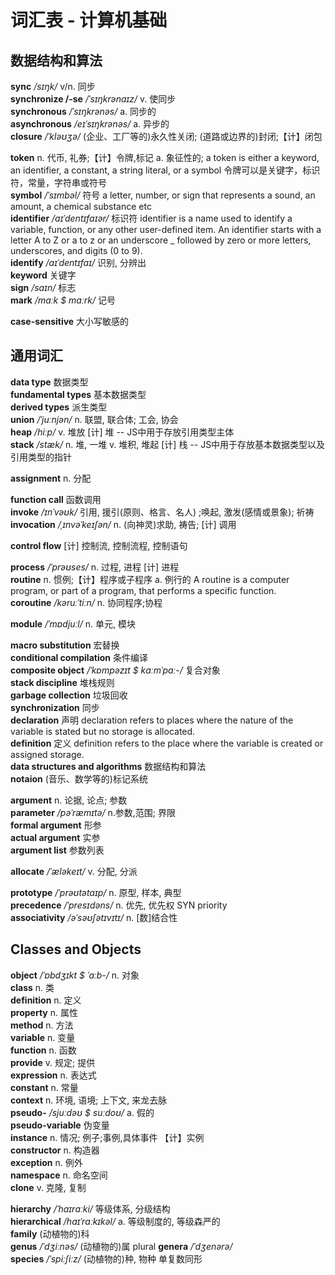 # 词汇表 - 计算机基础


## 数据结构和算法


__sync__  _/sɪŋk/_  v/n. 同步  
__synchronize /-se__  _/ˈsɪŋkrənaɪz/_  v. 使同步  
__synchronous__  _/ˈsɪŋkrənəs/_  a. 同步的  
__asynchronous__  _/eɪˈsɪŋkrənəs/_  a. 异步的  
__closure__  _/ˈkləʊʒə/_   (企业、工厂等的)永久性关闭; (道路或边界的)封闭;【计】闭包  



__token__  n. 代币, 礼券;【计】令牌,标记 a. 象征性的;  <span>a token is either a keyword, an identifier, a constant, a string literal, or a symbol 令牌可以是关键字，标识符，常量，字符串或符号</span>  
__symbol__  _/ˈsɪmbəl/_  符号  <span>a letter, number, or sign that represents a sound, an amount, a chemical substance etc</span>  
__identifier__  _/aɪˈdentɪfaɪər/_ 标识符  <span>identifier is a name used to identify a variable, function, or any other user-defined item. An identifier starts with a letter A to Z or a to z or an underscore _ followed by zero or more letters, underscores, and digits (0 to 9).</span>  
__identify__  _/aɪˈdentɪfaɪ/_  识别, 分辨出  
__keyword__  关键字  
__sign__  _/saɪn/_  标志  
__mark__  _/mɑːk $ mɑːrk/_  记号  

__case-sensitive__  大小写敏感的  


## 通用词汇


__data type__  数据类型  
__fundamental types__  基本数据类型  
__derived types__  派生类型  
__union__  _/ˈjuːnjən/_  n. 联盟, 联合体; 工会, 协会  
__heap__  _/hiːp/_  v. 堆放 [计] 堆  -- JS中用于存放引用类型主体  
__stack__  _/stæk/_  n. 堆, 一堆 v. 堆积, 堆起 [计] 栈  -- JS中用于存放基本数据类型以及引用类型的指针  

__assignment__  n. 分配  

__function call__  函数调用  
__invoke__  _/ɪnˈvəʊk/_  引用, 援引(原则、格言、名人) ;唤起, 激发(感情或景象); 祈祷  
__invocation__  _/ˌɪnvəˈkeɪʃən/_  n. (向神灵)求助, 祷告; [计] 调用  

__control flow__  [计] 控制流, 控制流程, 控制语句  

__process__  _/ˈprəʊses/_  n. 过程, 进程 [计] 进程  
__routine__  n. 惯例;【计】程序或子程序 a. 例行的  <span>A routine is a computer program, or part of a program, that performs a specific function.</span>  
__coroutine__  _/kəruːˈtiːn/_  n. 协同程序;协程  

__module__  _/ˈmɒdjuːl/_  n. 单元, 模块  


__macro substitution__  宏替换  
__conditional compilation__  条件编译  
__composite object__  _/ˈkɒmpəzɪt $ kɑːmˈpɑː-/_  复合对象  
__stack discipline__ 堆栈规则  
__garbage collection__  垃圾回收  
__synchronization__ 同步  
__declaration__ 声明  <span>declaration refers to places where the nature of the variable is stated but no storage is allocated.</span>  
__definition__ 定义  <span>definition refers to the place where the variable is created or assigned storage.</span>  
__data structures and algorithms__  数据结构和算法  
__notaion__ (音乐、数学等的)标记系统  

__argument__  n. 论据, 论点; 参数  
__parameter__  _/pəˈræmɪtə/_  n.参数,范围; 界限  
__formal argument__  形参  
__actual argument__  实参  
__argument list__  参数列表  

__allocate__  _/ˈæləkeɪt/_  v. 分配, 分派  


__prototype__  _/ˈprəʊtətaɪp/_  n. 原型, 样本, 典型  
__precedence__  _/ˈpresɪdəns/_  n. 优先, 优先权 SYN priority  
__associativity__  _/əˈsəʊʃətɪvɪtɪ/_  n. [数]结合性  


## Classes and Objects

__object__  _/ˈɒbdʒɪkt $ ˈɑːb-/_  n. 对象  
__class__  n. 类  
__definition__  n. 定义  
__property__  n. 属性  
__method__  n. 方法  
__variable__  n. 变量  
__function__  n. 函数  
__provide__  v. 规定; 提供  
__expression__  n. 表达式  
__constant__  n. 常量  
__context__  n. 环境, 语境; 上下文, 来龙去脉  
__pseudo-__  _/sjuːdəʊ $ suːdoʊ/_  a. 假的  
__pseudo-variable__  伪变量  
__instance__  n. 情况; 例子;事例,具体事件 【计】实例  
__constructor__  n. 构造器  
__exception__  n. 例外  
__namespace__  n. 命名空间  
__clone__  v. 克隆, 复制  


__hierarchy__  _/ˈhaɪrɑːki/_  等级体系, 分级结构  
__hierarchical__  _/haɪˈrɑːkɪkəl/_  a. 等级制度的, 等级森严的  
__family__  (动植物的)科  
__genus__  _/ˈdʒiːnəs/_  (动植物的)属  plural __genera__ _/ˈdʒenərə/_  
__species__  _/ˈspiːʃiːz/_  (动植物的)种, 物种  单复数同形  


